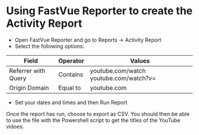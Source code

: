 # Using FastVue Reporter to create the Activity Report

  * Open FastVue Reporter and go to Reports -> Activity Report
  * Select the following options:

| Field | Operator | Values |
| --- | --- | --- |
| Referrer with Query | Contains | youtube.com/watch youtube.com/watch?v= |
| Origin Domain | Equal to | youtube.com |

  * Set your dates and times and then Run Report

Once the report has run, choose to export as CSV. You should then be able to use the file with the Powershell script to get the titles of the YouTube vidoes.

